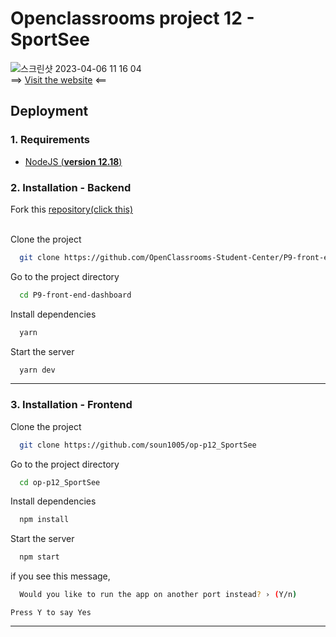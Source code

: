 
# Openclassrooms project 12 - SportSee
![스크린샷 2023-04-06 11 16 04](https://user-images.githubusercontent.com/79379473/230332354-f1923ebc-f6c5-4ee7-8267-eb407bb54c3b.png)
\
==> [Visit the website](lustrous-muffin-df6952.netlify.app/) <==

## Deployment


### 1. Requirements

  - [NodeJS (**version 12.18**)](https://nodejs.org/en/)


### 2. Installation - Backend


 Fork this [repository(click this)](https://github.com/OpenClassrooms-Student-Center/P9-front-end-dashboard)

\
Clone the project

```bash
  git clone https://github.com/OpenClassrooms-Student-Center/P9-front-end-dashboard
```

Go to the project directory

```bash
  cd P9-front-end-dashboard
```

Install dependencies

```bash
  yarn
```

Start the server

```bash
  yarn dev
```

---

### 3. Installation - Frontend

Clone the project

```bash
  git clone https://github.com/soun1005/op-p12_SportSee
```

Go to the project directory

```bash
  cd op-p12_SportSee
```

Install dependencies

```bash
  npm install
```

Start the server

```bash
  npm start
```

if you see this message,

```bash
  Would you like to run the app on another port instead? › (Y/n)
```
    Press Y to say Yes

---
